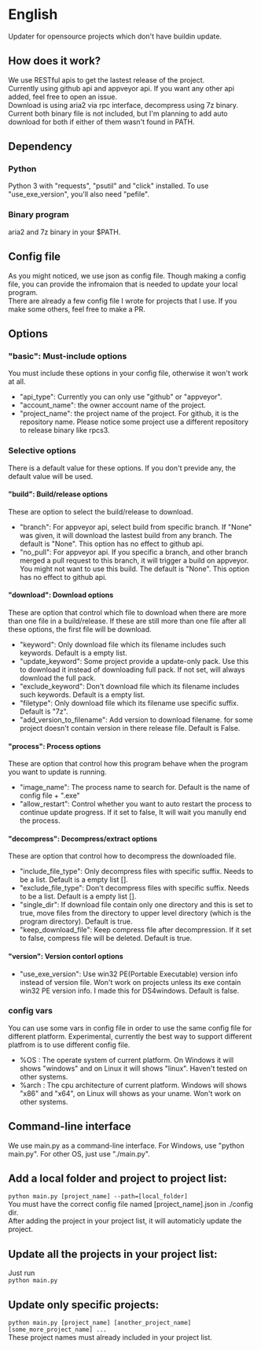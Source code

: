 # English
Updater for opensource projects which don't have buildin update.
## How does it work?
We use RESTful apis to get the lastest release of the project.  
Currently using github api and appveyor api. If you want any other api added, feel free to open an issue.  
Download is using aria2 via rpc interface, decompress using 7z binary. Current both binary file is not included, but I'm planning to add auto download for both if either of them wasn't found in PATH.
## Dependency
### Python
Python 3 with "requests", "psutil" and "click" installed. To use "use_exe_version", you'll also need "pefile".
### Binary program
aria2 and 7z binary in your $PATH.
## Config file
As you might noticed, we use json as config file. Though making a config file, you can provide the infromaion that is needed to update your local program.  
There are already a few config file I wrote for projects that I use. If you make some others, feel free to make a PR.
## Options
### "basic": Must-include options 
You must include these options in your config file, otherwise it won't work at all.  
* "api_type": Currently you can only use "github" or "appveyor".
* "account_name": the owner account name of the project.  
* "project_name": the project name of the project. For github, it is the repository name. Please notice some project use a different repository to release binary like rpcs3.
### Selective options
There is a default value for these options. If you don't previde any, the default value will be used.  
#### "build": Build/release options
These are option to select the build/release to download. 
* "branch": For appveyor api, select build from specific branch. If "None" was given, it will download the lastest build from any branch. The default is "None". This option has no effect to github api.
* "no_pull": For appveyor api. If you specific a branch, and other branch merged a pull request to this branch, it will trigger a build on appveyor. You might not want to use this build. The default is "None". This option has no effect to github api.
#### "download": Download options
These are option that control which file to download when there are more than one file in a build/release. If these are still more than one file after all these options, the first file will be download.
* "keyword": Only download file which its filename includes such keywords. Default is a empty list.
* "update_keyword": Some project provide a update-only pack. Use this to download it instead of downloading full pack. If not set, will always download the full pack. 
* "exclude_keyword": Don't download file which its filename includes such keywords. Default is a empty list.
* "filetype": Only download file which its filename use specific suffix. Default is "7z".
* "add_version_to_filename": Add version to download filename. for some project doesn't contain version in there release file. Default is False.    
#### "process": Process options
These are option that control how this program behave when the program you want to update is running.
* "image_name": The process name to search for. Default is the name of config file + ".exe"
* "allow_restart": Control whether you want to auto restart the process to continue update progress. If it set to false, It will wait you manully end the process.
#### "decompress": Decompress/extract options
These are option that control how to decompress the downloaded file.
* "include_file_type": Only decompress files with specific suffix. Needs to be a list. Default is a empty list [].
* "exclude_file_type": Don't decompress files with specific suffix. Needs to be a list. Default is a empty list [].
* "single_dir": If download file contain only one directory and this is set to true, move files from the directory to upper level directory (which is the program directory). Default is true.
* "keep_download_file": Keep compress file after decompression. If it set to false, compress file will be deleted. Default is true.
#### "version": Version contorl options
* "use_exe_version": Use win32 PE(Portable Executable) version info instead of version file. Won't work on projects unless its exe contain win32 PE version info. I made this for DS4windows. Default is false.
### config vars
You can use some vars in config file in order to use the same config file for different platform. Experimental, currently the best way to support different platfrom is to use different config file.
* %OS : The operate system of current platform. On Windows it will shows "windows" and on Linux it will shows "linux". Haven't tested on other systems.  
* %arch : The cpu architecture of current platform. Windows will shows "x86" and "x64", on Linux will shows as your uname. Won't work on other systems.
## Command-line interface
We use main.py as a command-line interface. For Windows, use "python main.py". For other OS, just use "./main.py".
## Add a local folder and project to project list:
`python main.py [project_name] --path=[local_folder]`  
You must have the correct config file named [project_name].json in ./config dir.  
After adding the project in your project list, it will automaticly update the project.
## Update all the projects in your project list:
Just run  
`python main.py`
## Update only specific projects:
`python main.py [project_name] [another_project_name] [some_more_project_name] ...`  
These project names must already included in your project list.



